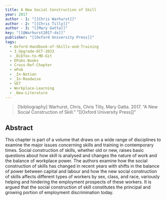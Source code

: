 ```yaml
---
title: A New Social Construction of Skill
year: 2017
author - 1: "[[Chris Warhurst]]"
author - 2: "[[Chris Tilly]]"
author - 3: "[[Mary Gatta]]"
key: "[[@Warhurst2017-dx]]"
publisher: "[[Oxford University Press]]"
tags:
  - Oxford-Handbook-of-Skills-and-Training
  - 3_Upgrade-OCT-2023
  - _BibTex-to-MD-Git
  - EPubs-Books
  - Cross-Ref-Chapter
  - ePub
  - _In-Notion
  - _In-Readwise
  - VET
  - Workplace-Learning
  - _New-Literature
---
```


> [!bibliography]
> Warhurst, Chris, Chris Tilly, Mary Gatta. 2017. “A New Social Construction of Skill.” "[[Oxford University Press]]"

## Abstract
This chapter is part of a volume that draws on a wide range of disciplines to examine the major issues concerning skills and training in contemporary times. Social construction of skills, whether old or new, raises basic questions about how skill is analysed and changes the nature of work and the balance of workplace power. The authors examine how the social construction of skills has changed in recent years with shifts in the balance of power between capital and labour and how the new social construction of skills affects different types of workers by sex, class, and race, variously helping and hindering the employment prospects of these workers. It is argued that the social construction of skill constitutes the principal and growing portion of employment discrimination today.
